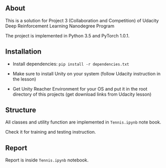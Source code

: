 ## About

This is a solution for Project 3 (Collaboration and Competition) of Udacity Deep Reinforcement Learning Nanodegree Program

The project is implemented in Python 3.5 and PyTorch 1.0.1.

## Installation

* Install dependencies:
`pip install -r dependencies.txt`

* Make sure to install Unity on your system (follow Udacity instruction in the lesson)

* Get Unity Reacher Environment for your OS and put it in the root directory of this projects (get download links from Udacity lesson)

## Structure

All classes and utility function are implemented in `Tennis.ipynb` note book.

Check it for training and testing instruction.

## Report

Report is inside `Tennis.ipynb` notebook.
